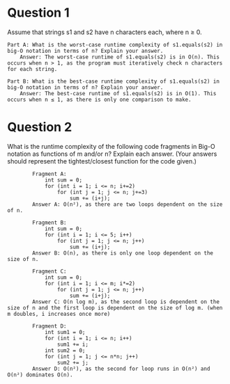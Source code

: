 # Question 1
Assume that strings s1 and s2 have n characters each, where n ≥ 0.

	Part A: What is the worst-case runtime complexity of s1.equals(s2) in big-O notation in terms of n? Explain your answer.
		Answer: The worst-case runtime of s1.equals(s2) is in O(n). This occurs when n > 1, as the program must iteratively check n characters for each string.

	Part B: What is the best-case runtime complexity of s1.equals(s2) in big-O notation in terms of n? Explain your answer.
		Answer: The best-case runtime of s1.equals(s2) is in O(1). This occurs when n ≤ 1, as there is only one comparison to make.

# Question 2
What is the runtime complexity of the following code fragments in Big-O
			notation as functions of m and/or n? Explain each answer. (Your answers
			should represent the tightest/closest function for the code given.)
			
			Fragment A: 
				int sum = 0;
				for (int i = 1; i <= n; i+=2)
    				for (int j = 1; j <= n; j+=3)
        				sum += (i+j);
			Answer A: O(n²), as there are two loops dependent on the size of n.

			Fragment B:
				int sum = 0;
				for (int i = 1; i <= 5; i++)
    				for (int j = 1; j <= n; j++)
        				sum += (i+j);
			Answer B: O(n), as there is only one loop dependent on the size of n.

			Fragment C:
				int sum = 0;
				for (int i = 1; i <= m; i*=2)
    				for (int j = 1; j <= n; j++)
        				sum += (i+j);
			Answer C: O(n log m), as the second loop is dependent on the size of n and the first loop is dependent on the size of log m. (when m doubles, i increases once more)

			Fragment D:
				int sum1 = 0;
				for (int i = 1; i <= n; i++)
    				sum1 += i;
				int sum2 = 0;
				for (int j = 1; j <= n*n; j++)
    				sum2 += j;
			Answer D: O(n²), as the second for loop runs in O(n²) and O(n²) dominates O(n).

